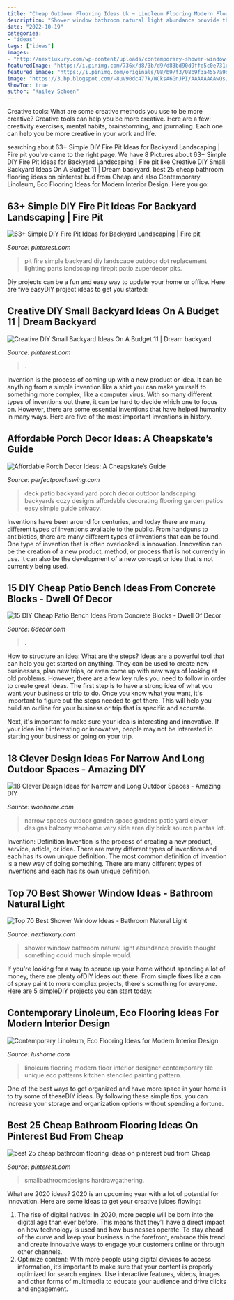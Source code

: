 ```yaml
---
title: "Cheap Outdoor Flooring Ideas Uk ~ Linoleum Flooring Modern Floor Interior Designer Contemporary Tile Unique Eco Patterns Kitchen Stenciled Painting Pattern"
description: "Shower window bathroom natural light abundance provide thought something could much simple would"
date: "2022-10-19"
categories:
- "ideas"
tags: ["ideas"]
images:
- "http://nextluxury.com/wp-content/uploads/contemporary-shower-window-ideas.jpg"
featuredImage: "https://i.pinimg.com/736x/d8/3b/d9/d83bd90d9ffd5c0e731d7c029d89773f.jpg"
featured_image: "https://i.pinimg.com/originals/08/b9/f3/08b9f3a4557a9deb181790da2998ddf8.jpg"
image: "https://3.bp.blogspot.com/-8uV90dc477k/WCksA6GnJPI/AAAAAAAAwQs/ew5Sl62rckMbpsxhDMSDSTi0l5CAyJ69wCLcB/s1600/325235.jpg"
ShowToc: true
author: "Kailey Schoen"
---
```



Creative tools: What are some creative methods you use to be more creative?
Creative tools can help you be more creative. Here are a few: creativity exercises, mental habits, brainstorming, and journaling. Each one can help you be more creative in your work and life.

	

		
searching about 63+ Simple DIY Fire Pit Ideas for Backyard Landscaping | Fire pit you've came to the right page. We have 8 Pictures about 63+ Simple DIY Fire Pit Ideas for Backyard Landscaping | Fire pit like Creative DIY Small Backyard Ideas On A Budget 11 | Dream backyard, best 25 cheap bathroom flooring ideas on pinterest bud from Cheap and also Contemporary Linoleum, Eco Flooring Ideas for Modern Interior Design. Here you go:
		
    
## 63+ Simple DIY Fire Pit Ideas For Backyard Landscaping | Fire Pit

<img loading=lazy src="https://i.pinimg.com/736x/f5/30/cb/f530cbb7b6e06b8ebeef5a75767e69fd.jpg" onerror="this.onerror=null;this.src='https://tse3.mm.bing.net/th?id=OIP.rDeOM1PBYxRm6gHnFiqpKAHaGp&amp;pid=15.1';" alt="63+ Simple DIY Fire Pit Ideas for Backyard Landscaping | Fire pit">

_Source: pinterest.com_

>pit fire simple backyard diy landscape outdoor dot replacement lighting parts landscaping firepit patio zuperdecor pits. 

	

Diy projects can be a fun and easy way to update your home or office. Here are five easyDIY project ideas to get you started: 

    
## Creative DIY Small Backyard Ideas On A Budget 11 | Dream Backyard

<img loading=lazy src="https://i.pinimg.com/736x/d8/3b/d9/d83bd90d9ffd5c0e731d7c029d89773f.jpg" onerror="this.onerror=null;this.src='https://tse2.mm.bing.net/th?id=OIP.KjbwCFE9P7UZl2t6DnHEHgHaNJ&amp;pid=15.1';" alt="Creative DIY Small Backyard Ideas On A Budget 11 | Dream backyard">

_Source: pinterest.com_

>. 

	

Invention is the process of coming up with a new product or idea. It can be anything from a simple invention like a shirt you can make yourself to something more complex, like a computer virus. With so many different types of inventions out there, it can be hard to decide which one to focus on. However, there are some essential inventions that have helped humanity in many ways. Here are five of the most important inventions in history.

    
## Affordable Porch Decor Ideas: A Cheapskate’s Guide

<img loading=lazy src="http://perfectporchswing.com/wp-content/uploads/2015/10/deck-5.jpg?x46627" onerror="this.onerror=null;this.src='https://tse4.mm.bing.net/th?id=OIP.4UmXZ5HKtGFF3enIzf3ItQHaE8&amp;pid=15.1';" alt="Affordable Porch Decor Ideas: A Cheapskate’s Guide">

_Source: perfectporchswing.com_

>deck patio backyard yard porch decor outdoor landscaping backyards cozy designs affordable decorating flooring garden patios easy simple guide privacy. 

	

Inventions have been around for centuries, and today there are many different types of inventions available to the public. From handguns to antibiotics, there are many different types of inventions that can be found. One type of invention that is often overlooked is innovation. Innovation can be the creation of a new product, method, or process that is not currently in use. It can also be the development of a new concept or idea that is not currently being used.

    
## 15 DIY Cheap Patio Bench Ideas From Concrete Blocks - Dwell Of Decor

<img loading=lazy src="https://3.bp.blogspot.com/-8uV90dc477k/WCksA6GnJPI/AAAAAAAAwQs/ew5Sl62rckMbpsxhDMSDSTi0l5CAyJ69wCLcB/s1600/325235.jpg" onerror="this.onerror=null;this.src='https://tse4.mm.bing.net/th?id=OIP.pqRrmJUo2D0CMiHsgcS11wHaRw&amp;pid=15.1';" alt="15 DIY Cheap Patio Bench Ideas From Concrete Blocks - Dwell Of Decor">

_Source: 6decor.com_

>. 

	

How to structure an idea: What are the steps?
Ideas are a powerful tool that can help you get started on anything. They can be used to create new businesses, plan new trips, or even come up with new ways of looking at old problems. However, there are a few key rules you need to follow in order to create great ideas.
The first step is to have a strong idea of what you want your business or trip to do. Once you know what you want, it's important to figure out the steps needed to get there. This will help you build an outline for your business or trip that is specific and accurate.

Next, it's important to make sure your idea is interesting and innovative. If your idea isn't interesting or innovative, people may not be interested in starting your business or going on your trip.

    
## 18 Clever Design Ideas For Narrow And Long Outdoor Spaces - Amazing DIY

<img loading=lazy src="http://www.woohome.com/wp-content/uploads/2015/03/narrow-space-designs-woohome-12.jpg" onerror="this.onerror=null;this.src='https://tse4.mm.bing.net/th?id=OIP.m3HdAufsKVpgoXvOiKHQMQHaLD&amp;pid=15.1';" alt="18 Clever Design Ideas for Narrow and Long Outdoor Spaces - Amazing DIY">

_Source: woohome.com_

>narrow spaces outdoor garden space gardens patio yard clever designs balcony woohome very side area diy brick source plantas lot. 

	

Invention: Definition
Invention is the process of creating a new product, service, article, or idea. There are many different types of inventions and each has its own unique definition. The most common definition of invention is a new way of doing something. There are many different types of inventions and each has its own unique definition.

    
## Top 70 Best Shower Window Ideas - Bathroom Natural Light

<img loading=lazy src="http://nextluxury.com/wp-content/uploads/contemporary-shower-window-ideas.jpg" onerror="this.onerror=null;this.src='https://tse2.mm.bing.net/th?id=OIP.GiCv_535-3gvu_vHADWiEAAAAA&amp;pid=15.1';" alt="Top 70 Best Shower Window Ideas - Bathroom Natural Light">

_Source: nextluxury.com_

>shower window bathroom natural light abundance provide thought something could much simple would. 

	

If you're looking for a way to spruce up your home without spending a lot of money, there are plenty ofDIY ideas out there. From simple fixes like a can of spray paint to more complex projects, there's something for everyone. Here are 5 simpleDIY projects you can start today:

    
## Contemporary Linoleum, Eco Flooring Ideas For Modern Interior Design

<img loading=lazy src="https://www.lushome.com/wp-content/uploads/2016/01/linoleum-floor-decoration-patterns-color-design-ideas-8.jpg" onerror="this.onerror=null;this.src='https://tse1.mm.bing.net/th?id=OIP.9_-NnydrXZmP3x_PMV06rgHaD4&amp;pid=15.1';" alt="Contemporary Linoleum, Eco Flooring Ideas for Modern Interior Design">

_Source: lushome.com_

>linoleum flooring modern floor interior designer contemporary tile unique eco patterns kitchen stenciled painting pattern. 

	

One of the best ways to get organized and have more space in your home is to try some of theseDIY ideas. By following these simple tips, you can increase your storage and organization options without spending a fortune.

    
## Best 25 Cheap Bathroom Flooring Ideas On Pinterest Bud From Cheap

<img loading=lazy src="https://i.pinimg.com/originals/08/b9/f3/08b9f3a4557a9deb181790da2998ddf8.jpg" onerror="this.onerror=null;this.src='https://tse1.mm.bing.net/th?id=OIP.tEDRSUVPlG9rlbmOaM9_2gHaLH&amp;pid=15.1';" alt="best 25 cheap bathroom flooring ideas on pinterest bud from Cheap">

_Source: pinterest.com_

>smallbathroomdesigns hardrawgathering. 

	

What are 2020 ideas?
2020 is an upcoming year with a lot of potential for innovation. Here are some ideas to get your creative juices flowing: 
1. The rise of digital natives: In 2020, more people will be born into the digital age than ever before. This means that they’ll have a direct impact on how technology is used and how businesses operate. To stay ahead of the curve and keep your business in the forefront, embrace this trend and create innovative ways to engage your customers online or through other channels. 
2. Optimize content: With more people using digital devices to access information, it’s important to make sure that your content is properly optimized for search engines. Use interactive features, videos, images and other forms of multimedia to educate your audience and drive clicks and engagement. 


